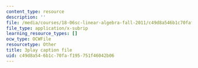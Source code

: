 ```yaml
---
content_type: resource
description: ''
file: /media/courses/18-06sc-linear-algebra-fall-2011/c49d8a546b1c70faf195751f46042b06_AmQcoopBUTk.srt
file_type: application/x-subrip
learning_resource_types: []
ocw_type: OCWFile
resourcetype: Other
title: 3play caption file
uid: c49d8a54-6b1c-70fa-f195-751f46042b06
---
```

